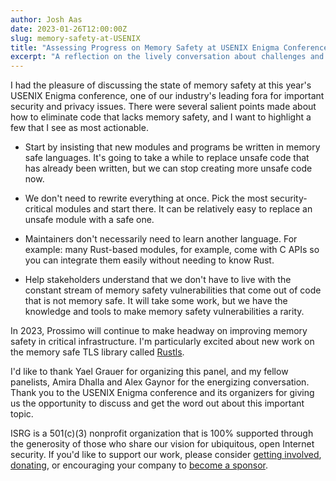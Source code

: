 ```yaml
---
author: Josh Aas
date: 2023-01-26T12:00:00Z
slug: memory-safety-at-USENIX
title: "Assessing Progress on Memory Safety at USENIX Enigma Conference"
excerpt: "A reflection on the lively conversation about challenges and opportunities to improve memory safety."
---
```


I had the pleasure of discussing the state of memory safety at this year's USENIX Enigma conference, one of our industry's leading fora for important security and privacy issues. There were several salient points made about how to eliminate code that lacks memory safety, and I want to highlight a few that I see as most actionable.

-   Start by insisting that new modules and programs be written in memory safe languages. It's going to take a while to replace unsafe code that has already been written, but we can stop creating more unsafe code now.

-   We don't need to rewrite everything at once. Pick the most security-critical modules and start there. It can be relatively easy to replace an unsafe module with a safe one.

-   Maintainers don't necessarily need to learn another language. For example: many Rust-based modules, for example, come with C APIs so you can integrate them easily without needing to know Rust.

-   Help stakeholders understand that we don't have to live with the constant stream of memory safety vulnerabilities that come out of code that is not memory safe. It will take some work, but we have the knowledge and tools to make memory safety vulnerabilities a rarity.

In 2023, Prossimo will continue to make headway on improving memory safety in critical infrastructure. I'm particularly excited about new work on the memory safe TLS library called [Rustls](/initiative/rustls/).

I'd like to thank Yael Grauer for organizing this panel, and my fellow panelists, Amira Dhalla and Alex Gaynor for the energizing conversation. Thank you to the USENIX Enigma conference and its organizers for giving us the opportunity to discuss and get the word out about this important topic.

ISRG is a 501(c)(3) nonprofit organization that is 100% supported through the generosity of those who share our vision for ubiquitous, open Internet security. If you'd like to support our work, please consider [getting involved](https://www.abetterinternet.org/getinvolved/), [donating](https://www.abetterinternet.org/donate/), or encouraging your company to [become a sponsor](/sponsor/).